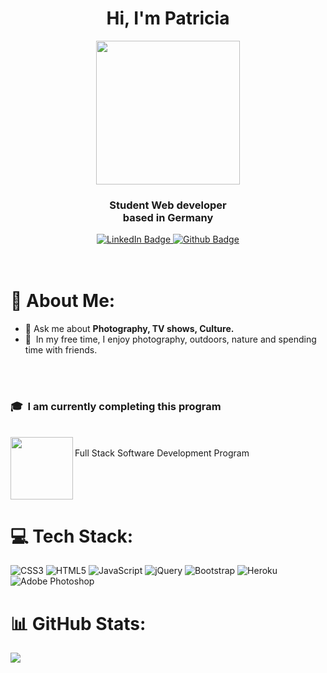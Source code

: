 <div id="header" align="center">
  <h1 align="center">Hi, I'm Patricia</h1>
  <img align='center' src="https://media.giphy.com/media/L1R1tvI9svkIWwpVYr/giphy.gif" width="230">
<br>
  <h3 align="center">Student Web developer 
  <br>based in Germany</h3>
  <div id="badges">
    <a href="https://www.linkedin.com/in/patricia-h%C3%B6ge-417b72228/">
      <img src="https://img.shields.io/badge/LinkedIn-blue?style=for-the-badge&logo=linkedin&logoColor=white" alt="LinkedIn Badge"/>
    </a>
    <a href="https://github.com/patthoege">
      <img src="https://img.shields.io/badge/GitHub-100000?style=for-the-badge&logo=github&logoColor=white" alt="Github Badge"/>
    </a>
  </div>
</div>
<br>

<br>

# 🚀 About Me:

- 💬 Ask me about **Photography, TV shows, Culture.**<br>
- 🌱 &nbsp;In my free time, I enjoy photography, outdoors, nature and spending time with friends.
<br>
<br>

### 🎓 &nbsp;I am currently completing this program
<br><a href="https://codeinstitute.net/full-stack-software-development-diploma/"><img src="https://avatars.githubusercontent.com/u/16867170?s=200&v=4"  align="left" width='100'></a> <br> Full Stack Software Development Program


<br>
<br>
<br>

# 💻 Tech Stack:
![CSS3](https://img.shields.io/badge/css3-%231572B6.svg?style=for-the-badge&logo=css3&logoColor=white) ![HTML5](https://img.shields.io/badge/html5-%23E34F26.svg?style=for-the-badge&logo=html5&logoColor=white) ![JavaScript](https://img.shields.io/badge/javascript-%23323330.svg?style=for-the-badge&logo=javascript&logoColor=%23F7DF1E) ![jQuery](https://img.shields.io/badge/jquery-%230769AD.svg?style=for-the-badge&logo=jquery&logoColor=white)  ![Bootstrap](https://img.shields.io/badge/bootstrap-%23563D7C.svg?style=for-the-badge&logo=bootstrap&logoColor=white) ![Heroku](https://img.shields.io/badge/Heroku-430098?style=for-the-badge&logo=heroku&logoColor=white) ![Adobe Photoshop](https://img.shields.io/badge/adobephotoshop-%2331A8FF.svg?style=for-the-badge&logo=adobephotoshop&logoColor=white)
<br/>

# 📊 GitHub Stats:
![](https://github-readme-stats.vercel.app/api/top-langs/?username=patthoege&theme=radical&hide_border=false&include_all_commits=true&count_private=false&layout=compact) 
<br>



<br>
<br>